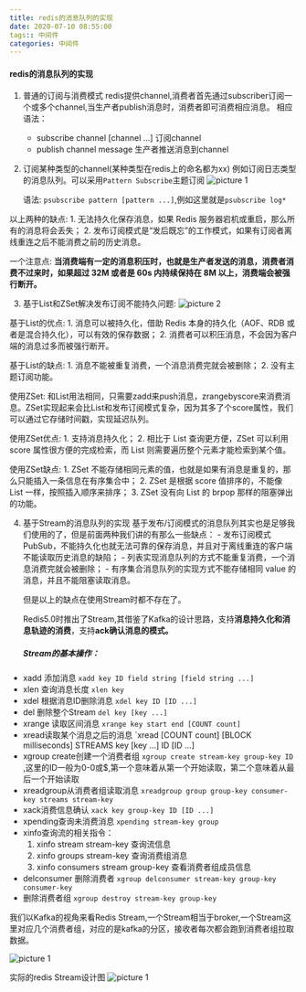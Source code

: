 ```yaml
---
title: redis的消息队列的实现
date: 2020-07-10 08:55:00
tags:: 中间件
categories: 中间件
---
```

#### redis的消息队列的实现
1. 普通的订阅与消费模式
	redis提供channel,消费者首先通过subscriber订阅一个或多个channel,当生产者publish消息时，消费者即可消费相应消息。
	相应语法：
	- subscribe channel [channel ...]	订阅channel
	- publish channel message 生产者推送消息到channel

2. 订阅某种类型的channel(某种类型在redis上的命名都为xx)
	例如订阅日志类型的消息队列。可以采用`Pattern Subscribe`主题订阅
	![picture 1](http://img.juziss.cn/9d7dba036915f6dae255f034fc33c4f4951f29a2ac51f38f5cb4efc0001e2a3d.png)  

	语法:
	`psubscribe pattern [pattern ...]`,例如这里就是`psubscribe log*`

以上两种的缺点:
	1. 无法持久化保存消息，如果 Redis 服务器宕机或重启，那么所有的消息将会丢失；
	2. 发布订阅模式是“发后既忘”的工作模式，如果有订阅者离线重连之后不能消费之前的历史消息。

一个注意点:
	**当消费端有一定的消息积压时，也就是生产者发送的消息，消费者消费不过来时，如果超过 32M 或者是 60s 内持续保持在 8M 以上，消费端会被强行断开。**

3. 基于List和ZSet解决发布订阅不能持久问题:
	![picture 2](http://img.juziss.cn/e0884a05aa40a087be0714ff63de59e0567e772a144ab4de8e9a8f0237845494.png)  

基于List的优点:
	1. 消息可以被持久化，借助 Redis 本身的持久化（AOF、RDB 或者是混合持久化），可以有效的保存数据；
	2. 消费者可以积压消息，不会因为客户端的消息过多而被强行断开。

基于List的缺点:
	1. 消息不能被重复消费，一个消息消费完就会被删除；
	2. 没有主题订阅功能。

使用ZSet:
和List用法相同，只需要zadd来push消息，zrangebyscore来消费消息。ZSet实现起来会比List和发布订阅模式复杂，因为其多了个score属性，我们可以通过它存储时间戳，实现延迟队列。

使用ZSet优点:
	1. 支持消息持久化；
	2. 相比于 List 查询更方便，ZSet 可以利用 score 属性很方便的完成检索，而 List 则需要遍历整个元素才能检索到某个值。

使用ZSet缺点:
	1. ZSet 不能存储相同元素的值，也就是如果有消息是重复的，那么只能插入一条信息在有序集合中；
	2. ZSet 是根据 score 值排序的，不能像 List 一样，按照插入顺序来排序；
	3. ZSet 没有向 List 的 brpop 那样的阻塞弹出的功能。

4. 基于Stream的消息队列的实现
	基于发布/订阅模式的消息队列其实也是足够我们使用的了，但是前面两种我们讲的有那么一些缺点：
		- 发布订阅模式 PubSub，不能持久化也就无法可靠的保存消息，并且对于离线重连的客户端不能读取历史消息的缺陷；
		- 列表实现消息队列的方式不能重复消费，一个消息消费完就会被删除；
		- 有序集合消息队列的实现方式不能存储相同 value 的消息，并且不能阻塞读取消息。

	但是以上的缺点在使用Stream时都不存在了。

	Redis5.0时推出了Stream,其借鉴了Kafka的设计思路，支持**消息持久化和消息轨迹的消费**，支持**ack确认消息的模式。**

	##### Stream的基本操作：
- xadd 添加消息
	`xadd key ID field string [field string ...]`
- xlen 查询消息长度
`xlen key`
- xdel 根据消息ID删除消息
`xdel key ID [ID ...]`
- del 删除整个Stream
`del key [key ...]`
- xrange 读取区间消息
`xrange key start end [COUNT count]`
- xread读取某个消息之后的消息
`xread [COUNT count] [BLOCK milliseconds] STREAMS key [key ...] ID [ID ...]
- xgroup create创建一个消费者组
`xgroup create stream-key group-key ID` ,这里的ID一般为0-0或$,第一个意味着从第一个开始读取，第二个意味着从最后一个开始读取
- xreadgroup从消费者组读取消息
`xreadgroup group group-key consumer-key streams stream-key`
- xack消费信息确认
`xack key group-key ID [ID ...]`
- xpending查询未消费消息
`xpending stream-key group`
- xinfo查询流的相关指令：
	1.  xinfo stream stream-key 查询流信息
	2.  xinfo groups stream-key 查询消费组消息
	3.  xinfo consumers stream group-key  查看消费者组成员信息
- delconsumer 删除消费者
`xgroup delconsumer stream-key group-key consumer-key`
- 删除消费者组
`xgroup destroy stream-key group-key`

我们以Kafka的视角来看Redis Stream,一个Stream相当于broker,一个Stream这里对应几个消费者组，对应的是kafka的分区，接收者每次都会跑到消费者组拉取数据。

![picture 1](http://img.juziss.cn/ff5e1e9aa82ee7ca97f1fa7f1607af640c2dcafe598aa19cd27d499209cb7587.png)  

实际的redis Stream设计图
![picture 1](http://img.juziss.cn/d60b7721903a092a6a2330b48bc7b080182aba2b273bcbde4bf421a5fd387d0c.png)  
